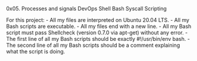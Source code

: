 0x05. Processes and signals
DevOps
Shell
Bash
Syscall
Scripting

For this project:
	- All my files are interpreted on Ubuntu 20.04 LTS.
	- All my Bash scripts are executable.
	- All my files end with a new line.
	- All my Bash script must pass Shellcheck (version 0.7.0 via apt-get) without any error.
	- The first line of all my Bash scripts should be exactly #!/usr/bin/env bash.
	- The second line of all my Bash scripts should be a comment explaining what the script is doing.

